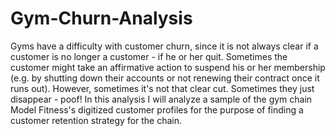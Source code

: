 # Gym-Churn-Analysis
Gyms have a difficulty with customer churn, since it is not always clear if a customer is no longer a customer - if he or her quit. Sometimes the customer might take an affirmative action to suspend his or her membership (e.g. by shutting down their accounts or not renewing their contract once it runs out). However, sometimes it's not that clear cut. Sometimes they just disappear - poof!  In this analysis I will analyze a sample of the gym chain Model Fitness's digitized customer profiles for the purpose of finding a customer retention strategy for the chain.
